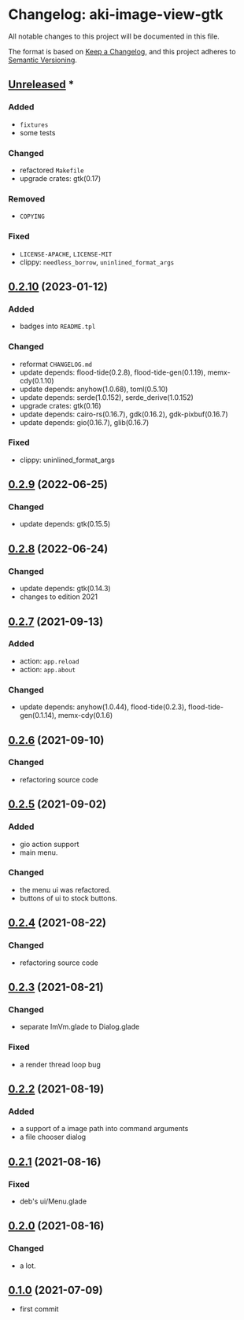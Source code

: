 # Changelog: aki-image-view-gtk

All notable changes to this project will be documented in this file.

The format is based on [Keep a Changelog](https://keepachangelog.com/en/1.0.0/),
and this project adheres to [Semantic Versioning](https://semver.org/spec/v2.0.0.html).

## [Unreleased] *
### Added
* `fixtures`
* some tests

### Changed
* refactored `Makefile`
* upgrade crates: gtk(0.17)

### Removed
* `COPYING`

### Fixed
* `LICENSE-APACHE`, `LICENSE-MIT`
* clippy: `needless_borrow`, `uninlined_format_args`


## [0.2.10] (2023-01-12)
### Added
* badges into `README.tpl`

### Changed
* reformat `CHANGELOG.md`
* update depends: flood-tide(0.2.8), flood-tide-gen(0.1.19), memx-cdy(0.1.10)
* update depends: anyhow(1.0.68), toml(0.5.10)
* update depends: serde(1.0.152), serde_derive(1.0.152)
* upgrade crates: gtk(0.16)
* update depends: cairo-rs(0.16.7), gdk(0.16.2), gdk-pixbuf(0.16.7)
* update depends: gio(0.16.7), glib(0.16.7)

### Fixed
* clippy: uninlined_format_args

## [0.2.9] (2022-06-25)
### Changed
* update depends: gtk(0.15.5)

## [0.2.8] (2022-06-24)
### Changed
* update depends: gtk(0.14.3)
* changes to edition 2021

## [0.2.7] (2021-09-13)
### Added
* action: `app.reload`
* action: `app.about`

### Changed
* update depends: anyhow(1.0.44), flood-tide(0.2.3), flood-tide-gen(0.1.14), memx-cdy(0.1.6)

## [0.2.6] (2021-09-10)
### Changed
* refactoring source code

## [0.2.5] (2021-09-02)
### Added
* gio action support
* main menu.

### Changed
* the menu ui was refactored.
* buttons of ui to stock buttons.

## [0.2.4] (2021-08-22)
### Changed
* refactoring source code

## [0.2.3] (2021-08-21)
### Changed
* separate ImVm.glade to Dialog.glade

### Fixed
* a render thread loop bug

## [0.2.2] (2021-08-19)
### Added
* a support of a image path into command arguments
* a file chooser dialog

## [0.2.1] (2021-08-16)
### Fixed
* deb's ui/Menu.glade

## [0.2.0] (2021-08-16)
### Changed
* a lot.

## [0.1.0] (2021-07-09)
* first commit

[Unreleased]: https://github.com/aki-akaguma/aki-image-view-gtk/compare/v0.2.10..HEAD
[0.2.10]: https://github.com/aki-akaguma/aki-image-view-gtk/compare/v0.2.9..v0.2.10
[0.2.9]: https://github.com/aki-akaguma/aki-image-view-gtk/compare/v0.2.8..v0.2.9
[0.2.8]: https://github.com/aki-akaguma/aki-image-view-gtk/compare/v0.2.7..v0.2.8
[0.2.7]: https://github.com/aki-akaguma/aki-image-view-gtk/compare/v0.2.6..v0.2.7
[0.2.6]: https://github.com/aki-akaguma/aki-image-view-gtk/compare/v0.2.5..v0.2.6
[0.2.5]: https://github.com/aki-akaguma/aki-image-view-gtk/compare/v0.2.4..v0.2.5
[0.2.4]: https://github.com/aki-akaguma/aki-image-view-gtk/compare/v0.2.3..v0.2.4
[0.2.3]: https://github.com/aki-akaguma/aki-image-view-gtk/compare/v0.2.2..v0.2.3
[0.2.2]: https://github.com/aki-akaguma/aki-image-view-gtk/compare/v0.2.1..v0.2.2
[0.2.1]: https://github.com/aki-akaguma/aki-image-view-gtk/compare/v0.2.0..v0.2.1
[0.2.0]: https://github.com/aki-akaguma/aki-image-view-gtk/compare/v0.1.0..v0.2.0
[0.1.0]: https://github.com/aki-akaguma/aki-image-view-gtk/releases/tag/v0.1.0
